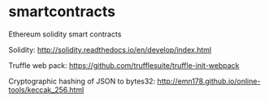 # smartcontracts
Ethereum solidity smart contracts

Solidity:
http://solidity.readthedocs.io/en/develop/index.html

Truffle web pack:
https://github.com/trufflesuite/truffle-init-webpack

Cryptographic hashing of JSON to bytes32:
http://emn178.github.io/online-tools/keccak_256.html

